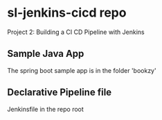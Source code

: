 # sl-jenkins-cicd repo

Project 2: Building a CI CD Pipeline with Jenkins

## Sample Java App

The spring boot sample app is in the folder 'bookzy'

## Declarative Pipeline file

Jenkinsfile in the repo root